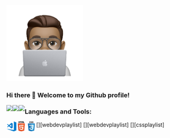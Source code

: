 
<img src = "/resources/Image.png" height ="200" width ="200" img align ="centre">

### Hi there 👋 Welcome to my Github profile!

<a href = "https://www.linkedin.com/in/yogesh-prakash-459958188/"><img align = "left" src="https://img.icons8.com/fluent/48/000000/linkedin.png"/></a>

<a href = "https://www.instagram.com/yogi__bear__12/"><img align ="left" src="https://img.icons8.com/fluent/48/000000/instagram-new.png"/></a>

<a href = "https://www.instagram.com/ypgrapher_12/"><img align ="left" src="https://img.icons8.com/fluent/48/000000/instagram-new.png"/></a>

### Languages and Tools:

[<img align="left" alt="Visual Studio Code" width="26px" src="https://raw.githubusercontent.com/github/explore/80688e429a7d4ef2fca1e82350fe8e3517d3494d/topics/visual-studio-code/visual-studio-code.png" />][webdevplaylist]
[<img align="left" alt="HTML5" width="26px" src="https://raw.githubusercontent.com/github/explore/80688e429a7d4ef2fca1e82350fe8e3517d3494d/topics/html/html.png" />][webdevplaylist]
[<img align="left" alt="CSS3" width="26px" src="https://raw.githubusercontent.com/github/explore/80688e429a7d4ef2fca1e82350fe8e3517d3494d/topics/css/css.png" />][cssplaylist]





